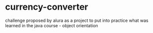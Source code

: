 # currency-converter
 challenge proposed by alura as a project to put into practice what was learned in the java course - object orientation
